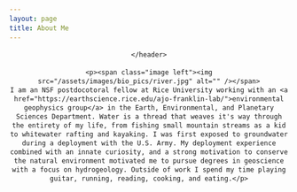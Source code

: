 ```yaml
---
layout: page
title: About Me
---
```

<!-- Google tag (gtag.js) -->
<script async src="https://www.googletagmanager.com/gtag/js?id=G-QQLNFGW8CP"></script>
<script>
  window.dataLayer = window.dataLayer || [];
  function gtag(){dataLayer.push(arguments);}
  gtag('js', new Date());

  gtag('config', 'G-QQLNFGW8CP');
</script>


<!-- Post -->
<section class="post">
    <header class="major">

    </header>
    
    <p><span class="image left"><img src="/assets/images/bio_pics/river.jpg" alt="" /></span>
    I am an NSF postdocotoral fellow at Rice University working with an <a href="https://earthscience.rice.edu/ajo-franklin-lab/">environmental geophysics group</a> in the Earth, Environmental, and Planetary Sciences Department. Water is a thread that weaves it's way through the entirety of my life, from fishing small mountain streams as a kid to whitewater rafting and kayaking. I was first exposed to groundwater during a deployment with the U.S. Army. My deployment experience combined with an innate curiosity, and a strong motivation to conserve the natural environment motivated me to pursue degrees in geoscience with a focus on hydrogeology. Outside of work I spend my time playing guitar, running, reading, cooking, and eating.</p>

</section>
